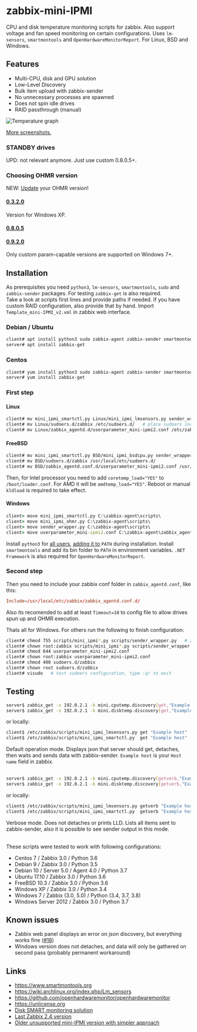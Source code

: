 # zabbix-mini-IPMI
CPU and disk temperature monitoring scripts for zabbix. Also support voltage and fan speed monitoring on certain configurations. Uses `lm-sensors`, `smartmontools` and `OpenHardwareMonitorReport`. For Linux, BSD and Windows.

## Features

- Multi-CPU, disk and GPU solution
- Low-Level Discovery
- Bulk item upload with zabbix-sender
- No unnecessary processes are spawned
- Does not spin idle drives
- RAID passthrough (manual)

![Temperature graph](https://github.com/nobodysu/mini-IPMI/blob/master/screenshots/mini-IPMI-graph.png?raw=true)

[More screenshots.](https://github.com/nobodysu/zabbix-mini-IPMI/tree/master/screenshots)

### STANDBY drives
UPD: not relevant anymore. Just use custom 0.8.0.5+.

### Choosing OHMR version
NEW: [Update](https://github.com/openhardwaremonitor/openhardwaremonitor/pull/1115#issuecomment-616230088) your OHMR version!
#### [0.3.2.0](https://github.com/openhardwaremonitor/openhardwaremonitor/issues/230#issue-102662845)
Version for Windows XP.
#### [0.8.0.5](https://github.com/openhardwaremonitor/openhardwaremonitor/pull/1115#issuecomment-462141642)
#### [0.9.2.0](https://github.com/openhardwaremonitor/openhardwaremonitor/pull/1115#issuecomment-616230088)
Only custom param-capable versions are supported on Windows 7+.

## Installation
As prerequisites you need `python3`, `lm-sensors`, `smartmontools`, `sudo` and `zabbix-sender` packages. For testing `zabbix-get` is also required.<br />
Take a look at scripts first lines and provide paths if needed. If you have custom RAID configuration, also provide that by hand. Import `Template_mini-IPMI_v2.xml` in zabbix web interface.
### Debian / Ubuntu
```bash
client# apt install python3 sudo zabbix-agent zabbix-sender smartmontools lm-sensors
server# apt install zabbix-get
```
### Centos
```bash
client# yum install python3 sudo zabbix-agent zabbix-sender smartmontools lm_sensors
server# yum install zabbix-get
```
### First step
#### Linux
```bash
client# mv mini_ipmi_smartctl.py Linux/mini_ipmi_lmsensors.py sender_wrapper.py /etc/zabbix/scripts/
client# mv Linux/sudoers.d/zabbix /etc/sudoers.d/   # place sudoers include here for mini_ipmi_smartctl.py sudo access
client# mv Linux/zabbix_agentd.d/userparameter_mini-ipmi2.conf /etc/zabbix/zabbix_agentd.d/
```

#### FreeBSD
```bash
client# mv mini_ipmi_smartctl.py BSD/mini_ipmi_bsdcpu.py sender_wrapper.py /etc/zabbix/scripts/
client# mv BSD/sudoers.d/zabbix /usr/local/etc/sudoers.d/
client# mv BSD/zabbix_agentd.conf.d/userparameter_mini-ipmi2.conf /usr/local/etc/zabbix/zabbix_agentd.d/
```
Then, for Intel processor you need to add `coretemp_load="YES"` to `/boot/loader.conf`. For AMD it will be `amdtemp_load="YES"`. Reboot or manual `kldload` is required to take effect.

#### Windows
```cmd
client> move mini_ipmi_smartctl.py C:\zabbix-agent\scripts\
client> move mini_ipmi_ohmr.py C:\zabbix-agent\scripts\
client> move sender_wrapper.py C:\zabbix-agent\scripts\
client> move userparameter_mini-ipmi2.conf C:\zabbix-agent\zabbix_agentd.conf.d\
```
Install `python3` for [all users](https://github.com/nobodysu/zabbix-mini-IPMI/blob/master/screenshots/mini-IPMI-python-installation1.png), [adding it to](https://github.com/nobodysu/zabbix-mini-IPMI/blob/master/screenshots/mini-IPMI-python-installation2.png) `PATH` during installation. Install `smartmontools` and add its bin folder to `PATH` in environment variables. `.NET Framework` is also required for `OpenHardwareMonitorReport`.

### Second step
Then you need to include your zabbix conf folder in `zabbix_agentd.conf`, like this:
```conf
Include=/usr/local/etc/zabbix/zabbix_agentd.conf.d/
```
Also its recomended to add at least `Timeout=10` to config file to allow drives spun up and OHMR execution.

Thats all for Windows. For others run the following to finish configuration:
```bash
client# chmod 755 scripts/mini_ipmi*.py scripts/sender_wrapper.py   # apply necessary permissions
client# chown root:zabbix scripts/mini_ipmi*.py scripts/sender_wrapper.py 
client# chmod 644 userparameter_mini-ipmi2.conf
client# chown root:zabbix userparameter_mini-ipmi2.conf
client# chmod 400 sudoers.d/zabbix
client# chown root sudoers.d/zabbix
client# visudo   # test sudoers configuration, type :q! to exit
```

## Testing
```bash
server$ zabbix_get -s 192.0.2.1 -k mini.cputemp.discovery[get,"Example host"]
server$ zabbix_get -s 192.0.2.1 -k mini.disktemp.discovery[get,"Example host"]
```
or locally:
```bash
client$ /etc/zabbix/scripts/mini_ipmi_lmsensors.py get "Example host"
client$ /etc/zabbix/scripts/mini_ipmi_smartctl.py  get "Example host"
```
Default operation mode. Displays json that server should get, detaches, then waits and sends data with zabbix-sender. `Example host` is your `Host name` field in zabbix.
<br /><br />

```bash
server$ zabbix_get -s 192.0.2.1 -k mini.cputemp.discovery[getverb,"Example host"]
server$ zabbix_get -s 192.0.2.1 -k mini.disktemp.discovery[getverb,"Example host"]
```
or locally:
```bash
client$ /etc/zabbix/scripts/mini_ipmi_lmsensors.py getverb "Example host"
client$ /etc/zabbix/scripts/mini_ipmi_smartctl.py  getverb "Example host"
```
Verbose mode. Does not detaches or prints LLD. Lists all items sent to zabbix-sender, also it is possible to see sender output in this mode.
<br /><br />

These scripts were tested to work with following configurations:
- Centos 7 / Zabbix 3.0 / Python 3.6
- Debian 9 / Zabbix 3.0 / Python 3.5
- Debian 10 / Server 5.0 / Agent 4.0 / Python 3.7
- Ubuntu 17.10 / Zabbix 3.0 / Python 3.6
- FreeBSD 10.3 / Zabbix 3.0 / Python 3.6
- Windows XP / Zabbix 3.0 / Python 3.4
- Windows 7 / Zabbix (3.0, 5.0) / Python (3.4, 3.7, 3.8)
- Windows Server 2012 / Zabbix 3.0 / Python 3.7

## Known issues
- Zabbix web panel displays an error on json discovery, but everything works fine ([#18](https://github.com/nobodysu/zabbix-mini-IPMI/issues/18))
- Windows version does not detaches, and data will only be gathered on second pass (probably permanent workaround)

## Links
- https://www.smartmontools.org
- https://wiki.archlinux.org/index.php/Lm_sensors
- https://github.com/openhardwaremonitor/openhardwaremonitor
- https://unlicense.org
- [Disk SMART monitoring solution](https://github.com/nobodysu/zabbix-smartmontools)
- [Last Zabbix 2.4 version](https://github.com/nobodysu/zabbix-mini-IPMI/tree/last_zabbix24_unsupported)
- [Older unsupported mini-IPMI version with simpler approach](https://github.com/nobodysu/zabbix-mini-IPMI/tree/old_v1_unsupported)
